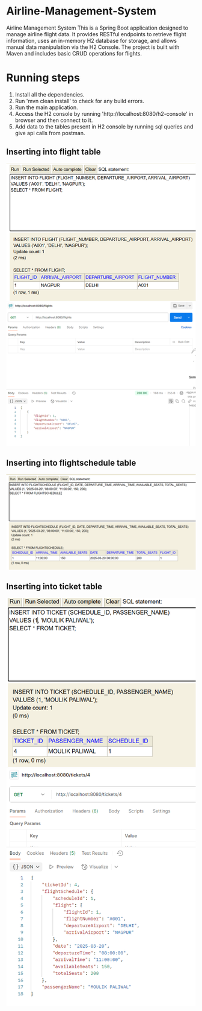 # Airline-Management-System
Airline Management System
This is a Spring Boot application designed to manage airline flight data. It provides RESTful endpoints to retrieve flight information, uses an in-memory H2 database for storage, and allows manual data manipulation via the H2 Console. The project is built with Maven and includes basic CRUD operations for flights.

# Running steps
1) Install all the dependencies.
2) Run 'mvn clean install' to check for any build errors.
3) Run the main application.
4) Access the H2 console by running 'http://localhost:8080/h2-console' in browser and then connect to it.
5) Add data to the tables present in H2 console by running sql queries and give api calls from postman.
## Inserting into flight table
![alt text](image.png)
![alt text](image-3.png)
## Inserting into flightschedule table
![alt text](image-1.png)
## Inserting into ticket table
![alt text](image-2.png)
![alt text](image-4.png)

